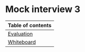 # Mock interview 3

|Table of contents|
|-----------------|
|[Evaluation](https://docs.google.com/spreadsheets/d/1CHxbl6lTnJmPon_1MtSvOa1WjRY1PjAc/edit?usp=sharing&ouid=106025410130584151231&rtpof=true&sd=true)
|[Whiteboard](./Whiteboard.png)
